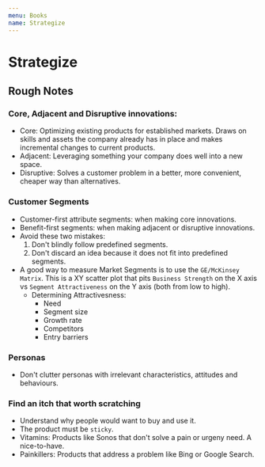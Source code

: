 ```yaml
---
menu: Books
name: Strategize
---
```


# Strategize

## Rough Notes

### Core, Adjacent and Disruptive innovations:

- Core: Optimizing existing products for established markets. Draws on skills and assets the company already has in place and makes incremental changes to current products.
- Adjacent: Leveraging something your company does well into a new space.
- Disruptive: Solves a customer problem in a better, more convenient, cheaper way than alternatives.

### Customer Segments

- Customer-first attribute segments: when making core innovations.
- Benefit-first segments: when making adjacent or disruptive innovations.
- Avoid these two mistakes:
  1. Don't blindly follow predefined segments.
  2. Don't discard an idea because it does not fit into predefined segments.
- A good way to measure Market Segments is to use the `GE/McKinsey Matrix`. This is a XY scatter plot that pits `Business Strength` on the X axis vs `Segment Attractiveness` on the Y axis (both from low to high).
  - Determining Attractivesness:
    - Need
    - Segment size
    - Growth rate
    - Competitors
    - Entry barriers

### Personas

- Don't clutter personas with irrelevant characteristics, attitudes and behaviours.

### Find an itch that worth scratching 

- Understand why people would want to buy and use it.
- The product must be `sticky`.
- Vitamins: Products like Sonos that don't solve a pain or urgeny need. A nice-to-have.
- Painkillers: Products that address a problem like Bing or Google Search.